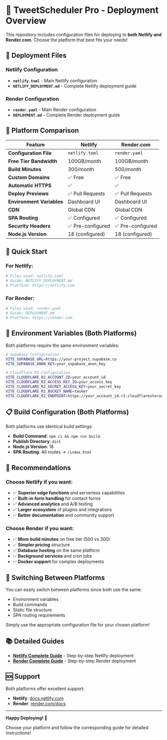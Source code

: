 # 🚀 TweetScheduler Pro - Deployment Overview

This repository includes configuration files for deploying to **both Netlify and Render.com**. Choose the platform that best fits your needs!

## 📁 Deployment Files

### Netlify Configuration
- **`netlify.toml`** - Main Netlify configuration
- **`NETLIFY_DEPLOYMENT.md`** - Complete Netlify deployment guide

### Render Configuration  
- **`render.yaml`** - Main Render configuration
- **`DEPLOYMENT.md`** - Complete Render deployment guide

## 🎯 Platform Comparison

| Feature | Netlify | Render.com |
|---------|---------|------------|
| **Configuration File** | `netlify.toml` | `render.yaml` |
| **Free Tier Bandwidth** | 100GB/month | 100GB/month |
| **Build Minutes** | 300/month | 500/month |
| **Custom Domains** | ✅ Free | ✅ Free |
| **Automatic HTTPS** | ✅ | ✅ |
| **Deploy Previews** | ✅ Pull Requests | ✅ Pull Requests |
| **Environment Variables** | Dashboard UI | Dashboard UI |
| **CDN** | Global CDN | Global CDN |
| **SPA Routing** | ✅ Configured | ✅ Configured |
| **Security Headers** | ✅ Pre-configured | ✅ Pre-configured |
| **Node.js Version** | 18 (configured) | 18 (configured) |

## 🚀 Quick Start

### For Netlify:
```bash
# Files used: netlify.toml
# Guide: NETLIFY_DEPLOYMENT.md
# Platform: https://netlify.com
```

### For Render:
```bash
# Files used: render.yaml  
# Guide: DEPLOYMENT.md
# Platform: https://render.com
```

## 🔧 Environment Variables (Both Platforms)

Both platforms require the same environment variables:

```bash
# Supabase Configuration
VITE_SUPABASE_URL=https://your-project.supabase.co
VITE_SUPABASE_ANON_KEY=your_supabase_anon_key

# Cloudflare R2 Configuration
VITE_CLOUDFLARE_R2_ACCOUNT_ID=your_account_id
VITE_CLOUDFLARE_R2_ACCESS_KEY_ID=your_access_key
VITE_CLOUDFLARE_R2_SECRET_ACCESS_KEY=your_secret_key
VITE_CLOUDFLARE_R2_BUCKET_NAME=tasker
VITE_CLOUDFLARE_R2_ENDPOINT=https://your_account_id.r2.cloudflarestorage.com
```

## 📋 Build Configuration (Both Platforms)

Both platforms use identical build settings:
- **Build Command**: `npm ci && npm run build`
- **Publish Directory**: `dist`
- **Node.js Version**: 18
- **SPA Routing**: All routes → `/index.html`

## 🎯 Recommendations

### Choose **Netlify** if you want:
- ✅ **Superior edge functions** and serverless capabilities
- ✅ **Built-in form handling** for contact forms
- ✅ **Advanced analytics** and A/B testing
- ✅ **Larger ecosystem** of plugins and integrations
- ✅ **Better documentation** and community support

### Choose **Render** if you want:
- ✅ **More build minutes** on free tier (500 vs 300)
- ✅ **Simpler pricing** structure
- ✅ **Database hosting** on the same platform
- ✅ **Background services** and cron jobs
- ✅ **Docker support** for complex deployments

## 🔄 Switching Between Platforms

You can easily switch between platforms since both use the same:
- Environment variables
- Build commands
- Static file structure
- SPA routing requirements

Simply use the appropriate configuration file for your chosen platform!

## 📚 Detailed Guides

- **[Netlify Complete Guide](./NETLIFY_DEPLOYMENT.md)** - Step-by-step Netlify deployment
- **[Render Complete Guide](./DEPLOYMENT.md)** - Step-by-step Render deployment

## 🆘 Support

Both platforms offer excellent support:
- **Netlify**: [docs.netlify.com](https://docs.netlify.com)
- **Render**: [render.com/docs](https://render.com/docs)

---

**Happy Deploying! 🎉**

Choose your platform and follow the corresponding guide for detailed instructions!

